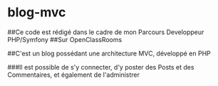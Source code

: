 # blog-mvc

##Ce code est rédigé dans le cadre de mon Parcours Developpeur PHP/Symfony
##Sur OpenClassRooms

##C'est un blog possédant une architecture MVC, développé en PHP

###Il est possible de s'y connecter, d'y poster des Posts et des Commentaires, et également de l'administrer
